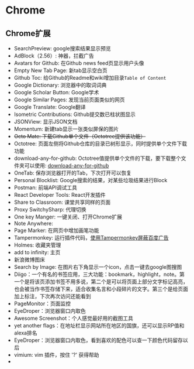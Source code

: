 # Chrome

## Chrome扩展

* SearchPreview: google搜索结果显示预览
* AdBlock（2.56）: 神器，拦截广告
* Avatars for Github: 在Github news feed页显示用户头像
* Empty New Tab Page: 新tab显示空白页
* Github Toc: 给Github的Readme和wiki增加目录`Table of Content`
* Google Dictionary: 浏览器中的取词词典
* Google Scholar Button: Google学术
* Google Similar Pages: 发现当前页面类似的网页
* Google Translate: Google翻译
* Isometric Contributions: Github提交数已柱状图显示
* JSONView: 显示JSON文档
* Momentum: 新建tab显示一张类似屏保的图片
* ~~Octo Mate: 下载Github单个文件（Octotree提供该功能）~~
* Octotree: 页面左侧将Github仓库的目录已树形显示，同时提供单个文件下载功能
* download-any-for-github: Octotree值提供单个文件的下载，要下载整个文件夹可以使用: [download-any-for-github](https://github.com/onlylemi/download-any-for-github)
* OneTab: 保存浏览器打开的Tab，下次打开可以恢复
* Personal Blocklist: Google搜索的结果，对某些垃圾结果进行Block
* Postman: 前端API调试工具
* React Developer Tools: React开发插件
* Share to Classroom: 课堂共享同样的页面
* Proxy SwitchySharp: 代理切换
* One key Manger: 一键关闭、打开Chrome扩展
* Note Anywhere:
* Page Marker: 在网页中增加画笔功能
* Tampermonkey: 运行插件代码，[使用Tampermonkey屏蔽百度广告](http://blog.csdn.net/u011303443/article/details/51317504)
* Holmes: 收藏夹管理
* add to infinity: 主页
* 新浪微博图床
* Search by Image: 在图片右下角显示一个icon，点击一键去google图搜图
* Diigo：一个有名的书签应用，三大功能：bookmark，highlight，note。第一个是将该页添加书签不用多说，第二个是可以将页面上部分文字标记高亮，也会被当作书签存储下来，适合收集名言和小段碎片的文字。第三个是给页面加上标注，下次再次访问还能看到
* PageMonitor：页面监控
* EyeDroper：浏览器窗口内取色
* Awesome Screenshot：个人感觉最好用的截图工具
* yet another flags：在地址栏显示网站所在地区的国旗，还可以显示RP值和alexa排名
* EyeDroper：浏览器窗口内取色，看到喜欢的配色可以查一下颜色代码留存以后
* vimium: vim 插件，按住 '?' 获得帮助
* 




